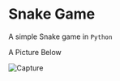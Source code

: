 # Snake Game

A simple Snake game in `Python`

A Picture Below

![Capture](https://user-images.githubusercontent.com/68333641/142391540-96a2d4bc-8229-42b4-8ff2-246464c45b9f.JPG)
